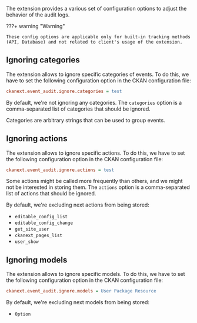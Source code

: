 The extension provides a various set of configuration options to adjust the behavior of the audit logs.

???+ warning "Warning"

    These config options are applicable only for built-in tracking methods (API, Database) and not related to client's usage of the extension.

## Ignoring categories

The extension allows to ignore specific categories of events. To do this, we have to set the following configuration option in the CKAN configuration file:

```ini
ckanext.event_audit.ignore.categories = test
```

By default, we're not ignoring any categories. The `categories` option is a comma-separated list of categories that should be ignored.

Categories are arbitrary strings that can be used to group events. 

## Ignoring actions

The extension allows to ignore specific actions. To do this, we have to set the following configuration option in the CKAN configuration file:

```ini
ckanext.event_audit.ignore.actions = test
``` 

Some actions might be called more frequently than others, and we might not be interested in storing them. The `actions` option is a comma-separated list of actions that should be ignored.

By default, we're excluding next actions from being stored:

* `editable_config_list`
* `editable_config_change`
* `get_site_user`
* `ckanext_pages_list`
* `user_show`

## Ignoring models

The extension allows to ignore specific models. To do this, we have to set the following configuration option in the CKAN configuration file:

```ini
ckanext.event_audit.ignore.models = User Package Resource
```

By default, we're excluding next models from being stored:

* `Option`
